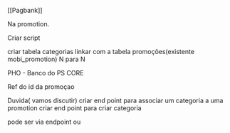 [[Pagbank]]

Na promotion.

Criar script 

criar tabela categorias linkar com a tabela promoções(existente mobi_promotion) N para N


PHO - Banco do PS CORE

Ref do id da promoçao


Duvida( vamos discutir)
criar end point para associar um categoria a uma promotion
criar end point para criar categoria



pode ser via endpoint ou 


